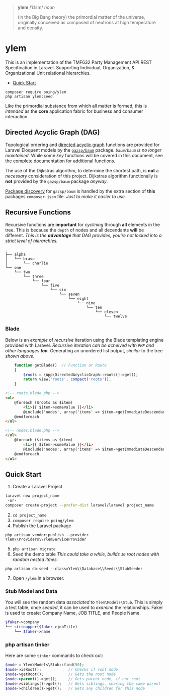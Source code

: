 > **ylem** /ˈiːlɛm/ *noun*
>
> (in the Big Bang theory) the primordial matter of the universe, originally conceived as composed of neutrons at high temperature and density.

# ylem
This is an implementation of the TMF632 Party Management API REST Specification in Laravel.  Supporting Individual, Organization, & Organizational Unit relational hierarchies.  

* [Quick Start](#quick-start)
```
composer require poing/ylem
php artisan ylem:seed
```


Like the primordial substance from which all matter is formed, this is *intended* as the **core** application fabric for business and consumer interaction.

## Directed Acyclic Graph (DAG)

Topological ordering and [directed acyclic graph](https://en.wikipedia.org/wiki/Directed_acyclic_graph) functions are provided for Laravel Eloquent models by the [`gazsp/baum`](https://packagist.org/packages/gazsp/baum) package.  *`baum/baum` is no longer maintained.*  While some *key* functions will be covered in this document, see the [complete documentation](https://github.com/gazsp/baum) for additional functions.

The use of the Dijkstras algorithm, to determine the shortest path, is **not** a *necessary* consideration of this project.  Dijkstras algorithm functionally is **not** provided by the `gazsp/baum` package *anyway*.

[Package discovery](https://laravel.com/docs/5.7/packages#package-discovery) for `gazsp/baum` is handled by the extra section of **this** packages `composer.json` file.  *Just to make it easier to use.*

## Recursive Functions

Recursive functions are **important** for *cyclining* through **all** elements in the tree.  This is because the `depth` of nodes and all decendants **will** be different.  *This is the **advantage** that DAG provides, you're not locked into a strict level of hierarchies.*

```
.
├── alpha
│   └── bravo
│       └── charlie
└── one
    └── two
        └── three
            └── four
                └── five
                    └── six
                        └── seven
                            └── eight
                                └── nine
                                    └── ten
                                        └── eleven
                                            └── twelve
```

### Blade

Below is an *example* of *recursive* iteration using the Blade templating engine provided with Laravel.  *Recursive iteration can be acheived with `PHP` and other languages **too**.*  Generating an unordered list output, *similar* to the tree *shown above*.

```php
    function getBlade()  // Function or Route
    {
        $roots = \App\DirectedAcyclicGraph::roots()->get();
        return view('roots', compact('roots'));
    }
```
```html
<!-- roots.blade.php -->
<ul>
    @foreach ($roots as $item)
        <li>{{ $item->someValue }}</li>
        @include('nodes', array('items' => $item->getImmediateDescendants()))
    @endforeach
</ul>
```
```html
<!-- nodes.blade.php -->
</ul>
    @foreach ($items as $item)
        <li>{{ $item->someValue }}</li>
        @include('nodes', array('items' => $item->getImmediateDescendants()))
    @endforeach
</ul>
```

## Quick Start

1. Create a Laravel Project

```bash
laravel new project_name
 -or-
composer create-project --prefer-dist laravel/laravel project_name
```

2. `cd project_name`
3. `composer require poing/ylem`
4. Publish the Laravel package
```
php artisan vendor:publish --provider Ylem\\Providers\\YlemServiceProvider
```
5. `php artisan migrate`
6. Seed the demo table *This could take a while, builds `10` root nodes with random nested itmes.*
```
php artisan db:seed --class=Ylem\\Database\\Seeds\\StubSeeder
```
7. Open `/ylem` in a browser.

### Stub Model and Data

You will see the random data *associated* to `Ylem\Models\Stub`.  This is simply a test table, once *seeded*, it can be used to *examine* the relationships.  Faker is used to create: Company Name, JOB TITLE, and People Name.

```php
$faker->company
└── strtoupper($faker->jobTitle)
    └── $faker->name
```

### php artisan tinker
Here are some `tinker` commands to check out:

```php
$node = Ylem\Models\Stub::find(50);
$node->isRoot();            // Checks if root node
$node->getRoot();           // Gets the root node
$node->parent()->get();     // Gets parent node, if not root
$node->siblings()->get();   // Gets siblings, sharing the same parent
$node->children()->get();   // Gets any children for this node
```
